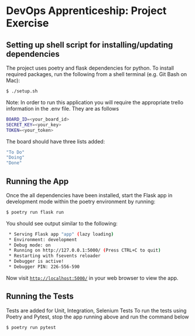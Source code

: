 # DevOps Apprenticeship: Project Exercise

## Setting up shell script for installing/updating dependencies

The project uses poetry and flask dependencies for python. To install required packages, run the following from a shell terminal (e.g. Git Bash on Mac):

```bash
$ ./setup.sh
```

Note: In order to run this application you will require the appropriate trello information in the .env file. They are as follows

```bash
BOARD_ID=<your_board_id>
SECRET_KEY=<your_key>
TOKEN=<your_token>
```

The board should have three lists added:
```bash
"To Do"
"Doing"
"Done"
```

## Running the App

Once the all dependencies have been installed, start the Flask app in development mode within the poetry environment by running:
```bash
$ poetry run flask run
```

You should see output similar to the following:
```bash
 * Serving Flask app "app" (lazy loading)
 * Environment: development
 * Debug mode: on
 * Running on http://127.0.0.1:5000/ (Press CTRL+C to quit)
 * Restarting with fsevents reloader
 * Debugger is active!
 * Debugger PIN: 226-556-590
```

Now visit [`http://localhost:5000/`](http://localhost:5000/) in your web browser to view the app.

## Running the Tests
Tests are added for Unit, Integration, Selenium Tests
To run the tests using Poetry and Pytest, stop the app running above and run the command below
```bash
$ poetry run pytest
```
